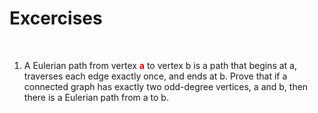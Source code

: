 # Excercises
<br>

1. A Eulerian path from vertex <b> <font color="red">a</font></b> to vertex b is a path that begins at a, traverses each edge exactly
once, and ends at b. Prove that if a connected graph has exactly two odd-degree vertices, a
and b, then there is a Eulerian path from a to b.
<br>
